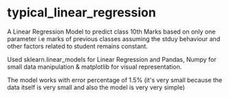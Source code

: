 # typical_linear_regression
A Linear Regression Model to predict class 10th Marks based on only one parameter i.e marks of previous classes assuming the stduy behaviour and other factors related to student remains constant.

Used sklearn.linear_models for Linear Regression and Pandas, Numpy for small data manipulation & matplotlib for visual representation.


The model works with error percentage of 1.5% (it's very small because the data itself is very small and also the model is very very simple)
